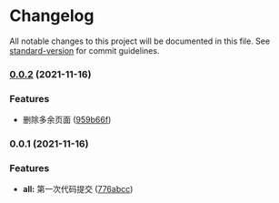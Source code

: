 # Changelog

All notable changes to this project will be documented in this file. See [standard-version](https://github.com/conventional-changelog/standard-version) for commit guidelines.

### [0.0.2](https://github.com/KinVen-Lee/better-learn/compare/v0.0.1...v0.0.2) (2021-11-16)


### Features

* 删除多余页面 ([959b66f](https://github.com/KinVen-Lee/better-learn/commit/959b66fb5be01a7cfc332c79c09c2283b049dcd4))

### 0.0.1 (2021-11-16)


### Features

* **all:** 第一次代码提交 ([776abcc](https://github.com/KinVen-Lee/better-learn/commit/776abccbab597a5d097290bfc66aefec7c2c49c6))
